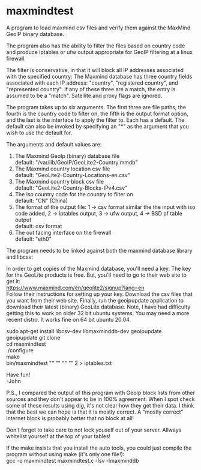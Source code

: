 # maxmindtest
A program to load maxmind csv files and verify them against the MaxMind GeoIP binary database.

The program also has the ability to filter the files based on country code and produce iptables
or ufw output appropriate for GeoIP filtering at a linux firewall.

The filter is conservative, in that it will block all IP addresses associated with the specified
country: The Maxmind database has three country fields associated with each IP address: "country",
"registered country", and "represented country". If any of these three are a match, the entry is
assumed to be a "match". Satellite and proxy flags are ignored.

The program takes up to six arguments. The first three are file paths, the fourth is the country
code to filter on, the fifth is the output format option, and the last is the interface to apply
the filter to. Each has a default. The default can also be invoked by specifying an "*" as the 
argument that you wish to use the default for.

The arguments and default values are:

1) The Maxmind GeoIp (binary) database file<br>
   default: "/var/lib/GeoIP/GeoLite2-Country.mmdb"
2) The Maxmind country location csv file<br>
   default: "GeoLite2-Country-Locations-en.csv"
3) The Maxmind country block csv file<br>
   default: "GeoLite2-Country-Blocks-IPv4.csv"
4) The iso country code for the country to filter on<br>
   default: "CN" (China)
5) The format of the output file: 1 -> csv format similar the the input with iso code added, 2 -> iptables output, 3 -> ufw output, 4 -> BSD pf table output<br>
   default: csv format
6) The out facing interface on the firewall<br>
   default: "eth0"

The program needs to be linked against both the maxmind database library and libcsv:<br>

In order to get copies of the Maxmind database, you'll need a key. The key for the GeoLite
products is free. But, you'll need to go to their web site to get it:<br>
https://www.maxmind.com/en/geolite2/signup?lang=en <br>
Follow their instructions for setting up your key. Download the csv files that you want
from their web site. Finally, run the geoipupdate application to download their latest
(binary) GeoLite database. Note, I have had difficulty getting this to work on older
32 bit ubuntu systems. You may need a more recent distro. It works fine on 64 bit ubuntu 20.04.

sudo apt-get install libcsv-dev libmaxminddb-dev geoipupdate<br>
geoipupdate
git clone <this github repo><br>
cd maxmindtest<br>
./configure<br>
make<br>
bin/maxmindtest "*" "*" "*" "*" 2  > iptables.txt<br>

Have fun!<br>
-John

P.S.,
   I compared the output of this program with GeoIp block lists from other sources and they don't 
   appear to be in 100% agreement. When I spot check some of these results using dig, it's not
   clear how they get their data. I think that the best we can hope is that it is mostly correct.
   A "mostly correct" internet block is probably better that no block at all!
   
   Don't forget to take care to not lock youself out of your server. Allways whitelist yourself at
   the top of your tables!
   
   If the make insists that you install the auto tools, you could just compile the program without
   using make (it's only one file!):<br>
   gcc -o maxmindtest maxmindtest.c -lsv -lmaxminddb<br>

